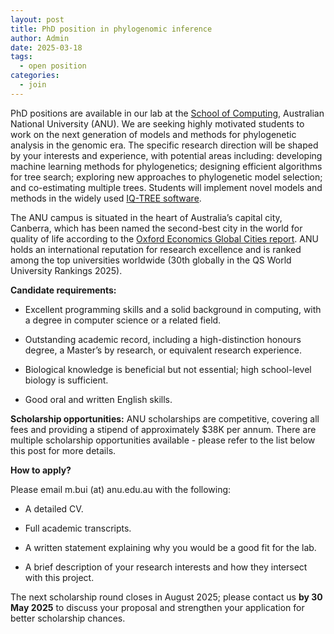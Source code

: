 ```yaml
---
layout: post
title: PhD position in phylogenomic inference
author: Admin
date: 2025-03-18
tags:
  - open position
categories: 
  - join
---
```

PhD positions are available in our lab at the [School of Computing](https://comp.anu.edu.au/), Australian National University (ANU). We are seeking highly motivated students to work on the next generation of models and methods for phylogenetic analysis in the genomic era. The specific research direction will be shaped by your interests and experience, with potential areas including: developing machine learning methods for phylogenetics; designing efficient algorithms for tree search; exploring new approaches to phylogenetic model selection; and co-estimating multiple trees. Students will implement novel models and methods in the widely used [IQ-TREE software](http://www.iqtree.org).

The ANU campus is situated in the heart of Australia’s capital city, Canberra, which has been named the second-best city in the world for quality of life according to the [Oxford Economics Global Cities report](https://www.oxfordeconomics.com/global-cities-index/). ANU holds an international reputation for research excellence and is ranked among the top universities worldwide (30th globally in the QS World University Rankings 2025).

**Candidate requirements:**

- Excellent programming skills and a solid background in computing, with a degree in computer science or a related field.

- Outstanding academic record, including a high-distinction honours degree, a Master’s by research, or equivalent research experience.

- Biological knowledge is beneficial but not essential; high school-level biology is sufficient.

- Good oral and written English skills.

**Scholarship opportunities:** ANU scholarships are competitive, covering all fees and providing a stipend of approximately $38K per annum. There are multiple scholarship opportunities available - please refer to the list below this post for more details.

**How to apply?** 

Please email m.bui (at) anu.edu.au with the following:

- A detailed CV.

- Full academic transcripts.

- A written statement explaining why you would be a good fit for the lab.

- A brief description of your research interests and how they intersect with this project.

The next scholarship round closes in August 2025; please contact us **by 30 May 2025** to discuss your proposal and strengthen your application for better scholarship chances.